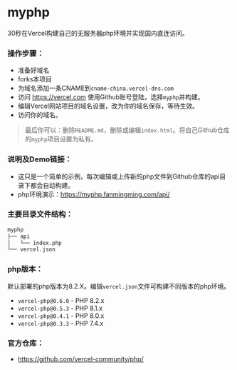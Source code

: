 # myphp
30秒在Vercel构建自己的无服务器php环境并实现国内直连访问。
### 操作步骤：
- 准备好域名
- forks本项目
- 为域名添加一条CNAME到`cname-china.vercel-dns.com`
- 访问 https://vercel.com 使用Github账号登陆，选择`myphp`并构建。
- 编辑Vercel网站项目的域名设置，改为你的域名保存，等待生效。
- 访问你的域名。
> 最后你可以：删除`README.md`，删除或编辑`index.html`。将自己Github仓库的`myphp`项目设置为私有。
### 说明及Demo链接：
- 这只是一个简单的示例，每次编辑或上传新的php文件到Github仓库的api目录下都会自动构建。
- php环境演示：https://myphp.fanmingming.com/api/
### 主要目录文件结构：
```sh
myphp
├── api
│   └── index.php
└── vercel.json
```
### php版本：
默认部署的php版本为8.2.X。编辑`vercel.json`文件可构建不同版本的php环境。
- `vercel-php@0.6.0` - PHP 8.2.x
- `vercel-php@0.5.3` - PHP 8.1.x
- `vercel-php@0.4.1` - PHP 8.0.x
- `vercel-php@0.3.3` - PHP 7.4.x
### 官方仓库：
- https://github.com/vercel-community/php/
